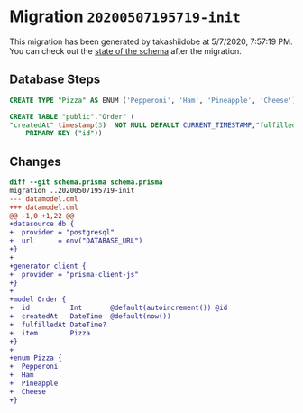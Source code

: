# Migration `20200507195719-init`

This migration has been generated by takashiidobe at 5/7/2020, 7:57:19 PM.
You can check out the [state of the schema](./schema.prisma) after the migration.

## Database Steps

```sql
CREATE TYPE "Pizza" AS ENUM ('Pepperoni', 'Ham', 'Pineapple', 'Cheese');

CREATE TABLE "public"."Order" (
"createdAt" timestamp(3)  NOT NULL DEFAULT CURRENT_TIMESTAMP,"fulfilledAt" timestamp(3)   ,"id" SERIAL,"item" "Pizza" NOT NULL ,
    PRIMARY KEY ("id"))
```

## Changes

```diff
diff --git schema.prisma schema.prisma
migration ..20200507195719-init
--- datamodel.dml
+++ datamodel.dml
@@ -1,0 +1,22 @@
+datasource db {
+  provider = "postgresql"
+  url      = env("DATABASE_URL")
+}
+
+generator client {
+  provider = "prisma-client-js"
+}
+
+model Order {
+  id          Int       @default(autoincrement()) @id
+  createdAt   DateTime  @default(now())
+  fulfilledAt DateTime?
+  item        Pizza
+}
+
+enum Pizza {
+  Pepperoni
+  Ham
+  Pineapple
+  Cheese
+}
```


